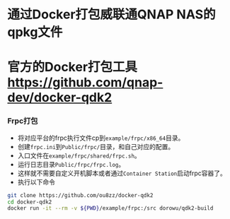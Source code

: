 通过Docker打包威联通QNAP NAS的qpkg文件
============================================
官方的Docker打包工具
https://github.com/qnap-dev/docker-qdk2
============================================

### Frpc打包

+ 将对应平台的frpc执行文件cp到`example/frpc/x86_64`目录。
+ 创建`frpc.ini`到`Public/frpc/`目录，和自己对应的配置。
+ 入口文件在`example/frpc/shared/frpc.sh`。
+ 运行日志目录`Public/frpc/frpc.log`。
+ 这样就不需要自定义开机脚本或者通过`Container Station`启动frpc容器了。
+ 执行以下命令
```bash
git clone https://github.com/ou8zz/docker-qdk2
cd docker-qdk2
docker run -it --rm -v ${PWD}/example/frpc:/src dorowu/qdk2-build
```